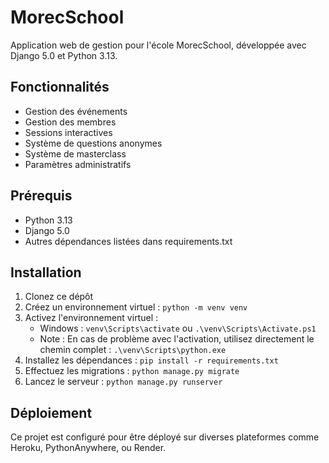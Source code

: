 # MorecSchool

Application web de gestion pour l'école MorecSchool, développée avec Django 5.0 et Python 3.13.

## Fonctionnalités

- Gestion des événements
- Gestion des membres
- Sessions interactives
- Système de questions anonymes
- Système de masterclass
- Paramètres administratifs

## Prérequis

- Python 3.13
- Django 5.0
- Autres dépendances listées dans requirements.txt

## Installation

1. Clonez ce dépôt
2. Créez un environnement virtuel : `python -m venv venv`
3. Activez l'environnement virtuel :
   - Windows : `venv\Scripts\activate` ou `.\venv\Scripts\Activate.ps1`
   - Note : En cas de problème avec l'activation, utilisez directement le chemin complet : `.\venv\Scripts\python.exe`
4. Installez les dépendances : `pip install -r requirements.txt`
5. Effectuez les migrations : `python manage.py migrate`
6. Lancez le serveur : `python manage.py runserver`

## Déploiement

Ce projet est configuré pour être déployé sur diverses plateformes comme Heroku, PythonAnywhere, ou Render.
